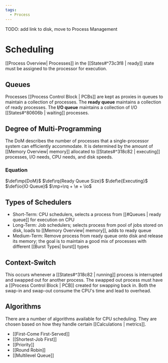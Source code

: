 ```yaml
---
tags:
  - Process
---
```

TODO: add link to disk, move to Process Management
# Scheduling
[[Process Overview| Processes]] in the [[States#^73c3f8 | ready]] state must be assigned to the processor for execution. 
## Queues
Processes [[Process Control Block | PCBs]] are kept as proxies in queues to maintain a collection of processes. The **ready queue** maintains a collection of ready processes. The **I/O queue** maintains a collection of I/O [[States#^80606b | waiting]] processes. 
## Degree of Multi-Programming
The DoM describes the number of processes that a single-processor system can efficiently accommodate. It is determined by the amount of [[Memory Overview| memory]] allocated to [[States#^318c82 | executing]] processes, I/O needs, CPU needs, and disk speeds. 
### Equation
$\def\mp{DoM}$ $\def\rq{Ready Queue Size}$ $\def\e{Executing}$ $\def\io{IO Queue}$ $\mp=\rq + \e + \io$
## Types of Schedulers
- Short-Term: CPU schedulers, selects a process from [[#Queues | ready queue]] for execution on CPU
- Long-Term: Job schedulers; selects process from pool of jobs stored on disk, loads to [[Memory Overview| memory]], adds to ready queue
- Medium-Term: Remove process from ready queue onto disk and release its memory; the goal is to maintain a good mix of processes with different [[Burst Types| burst]] types
## Context-Switch
This occurs whenever a [[States#^318c82 | running]] process is interrupted and swapped out for another process. The swapped out process must have a [[Process Control Block | PCB]] created for swapping back in. Both the swap-in and swap-out consume the CPU's time and lead to overhead. 
## Algorithms
There are a number of algorithms available for CPU scheduling. They are chosen based on how they handle certain [[Calculations | metrics]].
* [[First-Come First-Served]]
* [[Shortest-Job First]]
* [[Priority]]
* [[Round Robin]]
* [[Multilevel Queue]]